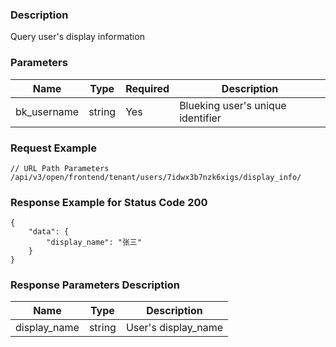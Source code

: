 ### Description

Query user's display information

### Parameters

| Name        | Type   | Required | Description                       |
| ----------- | ------ | -------- | --------------------------------- |
| bk_username | string | Yes      | Blueking user's unique identifier |

### Request Example

```
// URL Path Parameters
/api/v3/open/frontend/tenant/users/7idwx3b7nzk6xigs/display_info/
```

### Response Example for Status Code 200

```json5
{
    "data": {
        "display_name": "张三"
    }
}
```

### Response Parameters Description

| Name         | Type   | Description         |
| ------------ | ------ | ------------------- |
| display_name | string | User's display_name |
